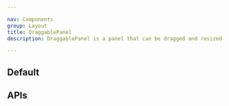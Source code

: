 ```yaml
---

nav: Components
group: Layout
title: DraggablePanel
description: DraggablePanel is a panel that can be dragged and resized. It supports pinning, fixed or floating mode, placement in four directions, minimum width and height, expandable or not, default and customizable size, and destroy on close. It also provides a handler for expanding and collapsing the panel.

---
```


## Default

<code src="./demos/index.tsx" noPadding></code>

## APIs

<API></API>
